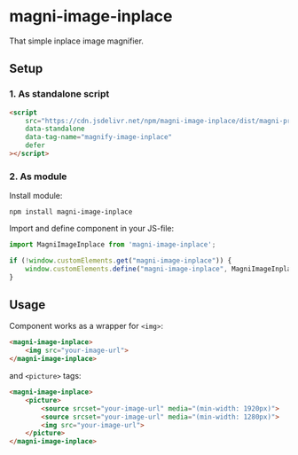# magni-image-inplace

That simple inplace image magnifier.

## Setup

### 1. As standalone script


```html
<script 
    src="https://cdn.jsdelivr.net/npm/magni-image-inplace/dist/magni-preview-inplace.umd.js"
    data-standalone
    data-tag-name="magnify-image-inplace"
    defer
></script>
```

### 2. As module

Install module:

```
npm install magni-image-inplace
```

Import and define component in your JS-file:

```js
import MagniImageInplace from 'magni-image-inplace';

if (!window.customElements.get("magni-image-inplace")) {
    window.customElements.define("magni-image-inplace", MagniImageInplace);
}
```

## Usage
Component works as a wrapper for `<img>`:

```html
<magni-image-inplace>
    <img src="your-image-url">
</magni-image-inplace>
```

and `<picture>` tags:

```html
<magni-image-inplace>
    <picture>
        <source srcset="your-image-url" media="(min-width: 1920px)">
        <source srcset="your-image-url" media="(min-width: 1280px)">
        <img src="your-image-url">
    </picture>
</magni-image-inplace>
```
